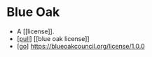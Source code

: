 # Blue Oak

- A [[license]].
- [[pull]] [[blue oak license]]
- [[go]] https://blueoakcouncil.org/license/1.0.0

[//begin]: # "Autogenerated link references for markdown compatibility"
[pull]: pull "Pull"
[go]: go "Go"
[//end]: # "Autogenerated link references"